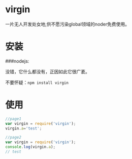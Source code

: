 # virgin
一片无人开发处女地,供不愿污染global领域的noder免费使用。
# 安装

###nodejs:

没错，它什么都没有，正因如此它很广袤。

不要怀疑：`npm install virgin`
# 使用
```javascript
//page1
var virgin = require('virgin');
virgin.a='test';

//page2
var virgin = require('virgin');
console.log(virgin.a);
// test

```
